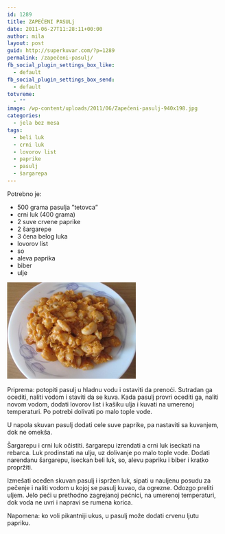 ```yaml
---
id: 1289
title: ZAPEČENI PASULj
date: 2011-06-27T11:28:11+00:00
author: mila
layout: post
guid: http://superkuvar.com/?p=1289
permalink: /zapečeni-pasulj/
fb_social_plugin_settings_box_like:
  - default
fb_social_plugin_settings_box_send:
  - default
totvreme:
  - ""
image: /wp-content/uploads/2011/06/Zapečeni-pasulj-940x198.jpg
categories:
  - jela bez mesa
tags:
  - beli luk
  - crni luk
  - lovorov list
  - paprike
  - pasulj
  - šargarepa
---
```

Potrebno je:

  * 500 grama pasulja &#8221;tetovca&#8221;
  * crni luk (400 grama)
  * 2 suve crvene paprike
  * 2 šargarepe
  * 3 čena belog luka
  * lovorov list
  * so
  * aleva paprika
  * biber
  * ulje

<img class="alignnone size-medium wp-image-5134" src="/wp-content/uploads/2011/06/Zapečeni-pasulj-300x225.jpg" alt="Zapečeni pasulj" width="300" height="225" /> 

Priprema: potopiti pasulj u hladnu vodu i ostaviti da prenoći. Sutradan ga ocediti, naliti vodom i staviti da se kuva. Kada pasulj provri ocediti ga, naliti novom vodom, dodati lovorov list i kašiku ulja i kuvati na umerenoj temperaturi. Po potrebi dolivati po malo tople vode.

U napola skuvan pasulj dodati  cele suve paprike, pa nastaviti sa kuvanjem, dok ne omekša.

Šargarepu i crni luk očistiti. šargarepu izrendati a crni luk iseckati na rebarca. Luk prodinstati na ulju, uz dolivanje po malo tople vode. Dodati narendanu šargarepu, iseckan beli luk, so, alevu papriku i biber i kratko propržiti.

Izmešati oceđen skuvan pasulj i ispržen luk, sipati u nauljenu posudu za pečenje i naliti vodom u kojoj se pasulj kuvao, da ogrezne. Odozgo preliti  uljem. Jelo peći u prethodno zagrejanoj pećnici, na umerenoj temperaturi, dok voda ne uvri i napravi se rumena korica.

Napomena: ko voli pikantniji ukus, u pasulj može dodati crvenu ljutu papriku.